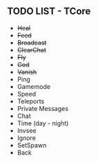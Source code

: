 ## TODO LIST - TCore

* <s>Heal</s>
* <s>Feed</s>
* <s>Broadcast</s>
* <s>ClearChat</s>
* <s>Fly</s>
* <s>God</s>
* <s>Vanish</s>
* Ping
* Gamemode
* Speed
* Teleports
* Private Messages
* Chat
* Time (day - night)
* Invsee
* Ignore
* SetSpawn
* Back